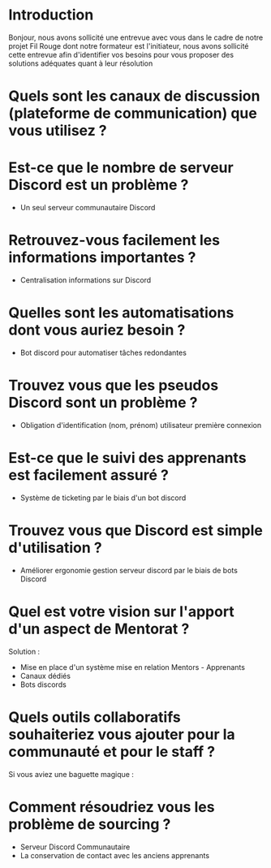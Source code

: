 # Introduction

Bonjour, nous avons sollicité une entrevue avec vous dans le cadre
de notre projet Fil Rouge dont notre formateur est l'initiateur, 
nous avons sollicité cette entrevue afin d'identifier vos besoins
pour vous proposer des solutions adéquates quant à leur résolution

# Quels sont les canaux de discussion (plateforme de communication) que vous utilisez ?

# Est-ce que le nombre de serveur Discord est un problème ?

- Un seul serveur communautaire Discord

# Retrouvez-vous facilement les informations importantes ?

- Centralisation informations sur Discord

# Quelles sont les automatisations dont vous auriez besoin ?

- Bot discord pour automatiser tâches redondantes

# Trouvez vous que les pseudos Discord sont un problème ?

- Obligation d'identification (nom, prénom) utilisateur première connexion

# Est-ce que le suivi des apprenants est facilement assuré ?

- Système de ticketing par le biais d'un bot discord

# Trouvez vous que Discord est simple d'utilisation ?

- Améliorer ergonomie gestion serveur discord par le biais de bots Discord

# Quel est votre vision sur l'apport d'un aspect de Mentorat ?

Solution : 
- Mise en place d'un système mise en relation Mentors - Apprenants
- Canaux dédiés
- Bots discords

# Quels outils collaboratifs souhaiteriez vous ajouter pour la communauté et pour le staff ?

Si vous aviez une baguette magique : 

# Comment résoudriez vous les problème de sourcing ?

- Serveur Discord Communautaire
- La conservation de contact avec les anciens apprenants